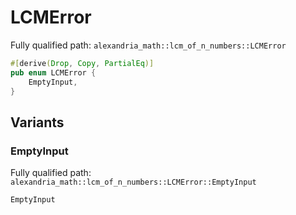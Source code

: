 # LCMError

Fully qualified path: `alexandria_math::lcm_of_n_numbers::LCMError`

```rust
#[derive(Drop, Copy, PartialEq)]
pub enum LCMError {
    EmptyInput,
}
```

## Variants

### EmptyInput

Fully qualified path: `alexandria_math::lcm_of_n_numbers::LCMError::EmptyInput`

```rust
EmptyInput
```


